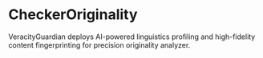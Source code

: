 # CheckerOriginality
VeracityGuardian deploys AI-powered linguistics profiling and high-fidelity content fingerprinting for precision originality analyzer.
